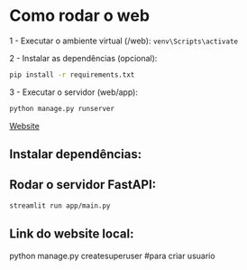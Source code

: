 # Como rodar o web

1 - Executar o ambiente virtual (/web):
````venv\Scripts\activate````

2 - Instalar as dependências (opcional):
```bash
pip install -r requirements.txt
```

3 - Executar o servidor (web/app):
````bash
python manage.py runserver
````
[Website](http://localhost:8000)

## Instalar dependências:



## Rodar o servidor FastAPI:

```bash
streamlit run app/main.py
```

## Link do website local:

python manage.py createsuperuser  #para criar usuario

